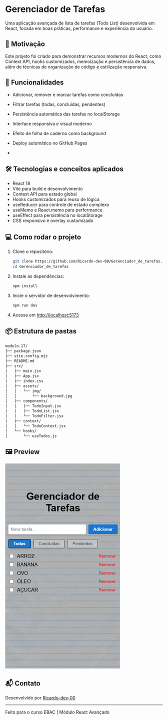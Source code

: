 # Gerenciador de Tarefas

Uma aplicação avançada de lista de tarefas (Todo List) desenvolvida em React, focada em boas práticas, performance e experiência do usuário.

## 🚀 Motivação
Este projeto foi criado para demonstrar recursos modernos do React, como Context API, hooks customizados, memoização e persistência de dados, além de técnicas de organização de código e estilização responsiva.

## 📝 Funcionalidades
- Adicionar, remover e marcar tarefas como concluídas
- Filtrar tarefas (todas, concluídas, pendentes)
- Persistência automática das tarefas no localStorage
- Interface responsiva e visual moderno
- Efeito de folha de caderno como background
- Deploy automático no GitHub Pages

-
## 🛠️ Tecnologias e conceitos aplicados
- React 18
- Vite para build e desenvolvimento
- Context API para estado global
- Hooks customizados para reuso de lógica
- useReducer para controle de estado complexo
- useMemo e React.memo para performance
- useEffect para persistência no localStorage
- CSS responsivo e overlay customizado

## 💻 Como rodar o projeto
1. Clone o repositório:
	```bash
	git clone https://github.com/Ricardo-dev-00/Gerenciador_de_tarefas.git
	cd Gerenciador_de_tarefas
	```
2. Instale as dependências:
	```bash
	npm install
	```
3. Inicie o servidor de desenvolvimento:
	```bash
	npm run dev
	```
4. Acesse em [http://localhost:5173](http://localhost:5173)

## 📦 Estrutura de pastas
```
modulo-17/
├── package.json
├── vite.config.mjs
├── README.md
├── src/
│   ├── main.jsx
│   ├── App.jsx
│   ├── index.css
│   ├── assets/
│   │   └── img/
│   │       └── background.jpg
│   ├── components/
│   │   ├── TodoInput.jsx
│   │   ├── TodoList.jsx
│   │   └── TodoFilter.jsx
│   ├── context/
│   │   └── TodoContext.jsx
│   └── hooks/
│       └── useTodos.js
```

## 🖼️ Preview
![Preview da aplicação](src/assets/img/TELA.png)

## 📬 Contato
Desenvolvido por [Ricardo-dev-00](https://github.com/Ricardo-dev-00)

---
Feito para o curso EBAC | Módulo React Avançado

